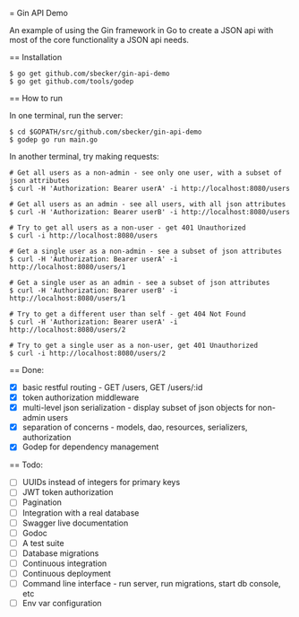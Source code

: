 = Gin API Demo

An example of using the Gin framework in Go to create a JSON api with most of the core functionality a JSON api needs.

== Installation

```
$ go get github.com/sbecker/gin-api-demo
$ go get github.com/tools/godep
```

== How to run

In one terminal, run the server:

```
$ cd $GOPATH/src/github.com/sbecker/gin-api-demo
$ godep go run main.go
```

In another terminal, try making requests:

```
# Get all users as a non-admin - see only one user, with a subset of json attributes
$ curl -H 'Authorization: Bearer userA' -i http://localhost:8080/users
```

```
# Get all users as an admin - see all users, with all json attributes
$ curl -H 'Authorization: Bearer userB' -i http://localhost:8080/users
```

```
# Try to get all users as a non-user - get 401 Unauthorized
$ curl -i http://localhost:8080/users
```

```
# Get a single user as a non-admin - see a subset of json attributes
$ curl -H 'Authorization: Bearer userA' -i http://localhost:8080/users/1
```

```
# Get a single user as an admin - see a subset of json attributes
$ curl -H 'Authorization: Bearer userB' -i http://localhost:8080/users/1
```

```
# Try to get a different user than self - get 404 Not Found
$ curl -H 'Authorization: Bearer userA' -i http://localhost:8080/users/2
```

```
# Try to get a single user as a non-user, get 401 Unauthorized
$ curl -i http://localhost:8080/users/2
```


== Done:
- [x] basic restful routing - GET /users, GET /users/:id
- [x] token authorization middleware
- [x] multi-level json serialization - display subset of json objects for non-admin users
- [x] separation of concerns - models, dao, resources, serializers, authorization
- [x] Godep for dependency management

== Todo:
- [ ] UUIDs instead of integers for primary keys
- [ ] JWT token authorization
- [ ] Pagination
- [ ] Integration with a real database
- [ ] Swagger live documentation
- [ ] Godoc
- [ ] A test suite
- [ ] Database migrations
- [ ] Continuous integration
- [ ] Continuous deployment
- [ ] Command line interface - run server, run migrations, start db console, etc
- [ ] Env var configuration
